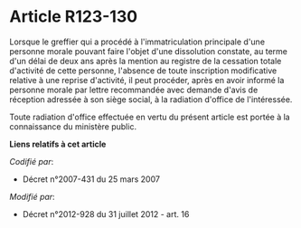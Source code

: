# Article R123-130

Lorsque le greffier qui a procédé à l'immatriculation principale d'une personne morale pouvant faire l'objet d'une
dissolution constate, au terme d'un délai de deux ans après la mention au registre de la cessation totale d'activité de cette
personne, l'absence de toute inscription modificative relative à une reprise d'activité, il peut procéder, après en avoir
informé la personne morale par lettre recommandée avec demande d'avis de réception adressée à son siège social, à la
radiation d'office de l'intéressée.

Toute radiation d'office effectuée en vertu du présent article  est portée à la connaissance du ministère public.

**Liens relatifs à cet article**

_Codifié par_:

  - Décret n°2007-431 du 25 mars 2007

_Modifié par_:

  - Décret n°2012-928 du 31 juillet 2012 - art. 16
